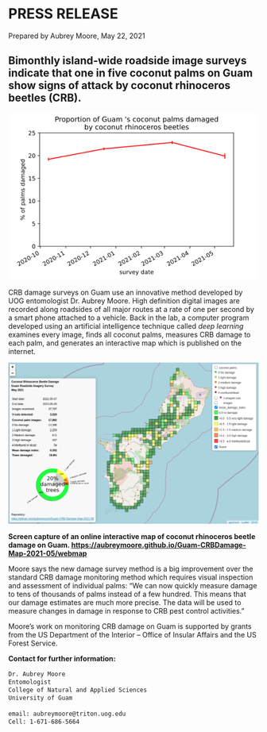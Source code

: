 # PRESS RELEASE

Prepared by Aubrey Moore, May 22, 2021

## Bimonthly island-wide roadside image surveys indicate that one in five coconut palms on Guam show signs of attack by coconut rhinoceros beetles (CRB). 

![](timeline.png)

CRB damage surveys on Guam use an innovative method developed by UOG entomologist Dr. Aubrey Moore. High definition digital images are recorded along roadsides of all major routes at a rate of one per second by a smart phone attached to a vehicle. Back in the lab, a computer program developed using an artificial intelligence technique called *deep learning* examines every image, finds all coconut palms, measures CRB damage to each palm, and generates an interactive map which is published on the internet.

![](webmap-screenshot.png)

**Screen capture of an online interactive map of coconut rhinoceros beetle damage on Guam. <https://aubreymoore.github.io/Guam-CRBDamage-Map-2021-05/webmap>**

Moore says the new damage survey method is a big improvement over the standard CRB damage monitoring method which requires visual inspection and assessment of individual palms: “We can now quickly measure damage to tens of thousands of palms instead of a few hundred. This means that our damage estimates are much more precise. The data will be used to measure changes in damage in response to CRB pest control activities.”

Moore’s work on monitoring CRB damage on Guam is supported by grants from the US Department of the Interior – Office of Insular Affairs and the US Forest Service.

**Contact for further information:**
```
Dr. Aubrey Moore
Entomologist
College of Natural and Applied Sciences
University of Guam

email: aubreymoore@triton.uog.edu
Cell: 1-671-686-5664
```
 
